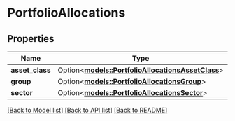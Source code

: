 # PortfolioAllocations

## Properties

Name | Type | Description | Notes
------------ | ------------- | ------------- | -------------
**asset_class** | Option<[**models::PortfolioAllocationsAssetClass**](portfolioAllocations_assetClass.md)> |  | [optional]
**group** | Option<[**models::PortfolioAllocationsGroup**](portfolioAllocations_group.md)> |  | [optional]
**sector** | Option<[**models::PortfolioAllocationsSector**](portfolioAllocations_sector.md)> |  | [optional]

[[Back to Model list]](../README.md#documentation-for-models) [[Back to API list]](../README.md#documentation-for-api-endpoints) [[Back to README]](../README.md)



